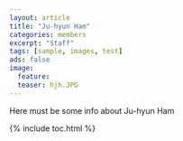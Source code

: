 ```yaml
---
layout: article
title: "Ju-hyun Ham"
categories: members
excerpt: "Staff"
tags: [sample, images, test]
ads: false
image: 
  feature: 
  teaser: hjh.JPG
---
```


Here must be some info about Ju-hyun Ham 

{% include toc.html %}

